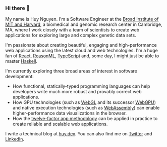 ### Hi there 👋

My name is Huy Nguyen.
I'm a Software Engineer at the [Broad Institute of MIT and Harvard](https://www.broadinstitute.org/), a biomedical and genomic research center in Cambridge, MA, where I work closely with a team of scientists to create web applications for exploring large and complex genetic data sets.

I'm passionate about creating beautiful, engaging and high-performance web applications using the latest cloud and web technologies.
I'm a huge fan of [React](https://reactjs.org/), [ReasonML](https://reasonml.github.io/), [TypeScript](https://www.typescriptlang.org/) and, some day, I might just be able to master [Haskell](https://www.haskell.org/).

I'm currently exploring three broad areas of interest in software development:

- How functional, statically-typed programming languages can help developers write much more robust and provably correct web applications.
- How GPU technologies (such as [WebGL](https://www.khronos.org/webgl/) and its successor [WebGPU](https://github.com/gpuweb/gpuweb)) and native execution technologies (such as [WebAssembly](https://webassembly.org/)) can enable higher-performance data visualizations in the browser.
- How the [twelve-factor app methodology](https://12factor.net/) can be applied in practice to create reliable and scalable web applications.

I write a technical blog at [huy.dev](https://www.huy.dev).
You can also find me on [Twitter](https://twitter.com/huy_dev) and [LinkedIn](http://www.linkedin.com/in/huynguyen3/).


<!--
**huy-nguyen/huy-nguyen** is a ✨ _special_ ✨ repository because its `README.md` (this file) appears on your GitHub profile.

Here are some ideas to get you started:

- 🔭 I’m currently working on ...
- 🌱 I’m currently learning ...
- 👯 I’m looking to collaborate on ...
- 🤔 I’m looking for help with ...
- 💬 Ask me about ...
- 📫 How to reach me: ...
- 😄 Pronouns: ...
- ⚡ Fun fact: ...
-->
